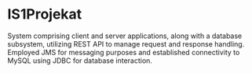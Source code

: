 # IS1Projekat
System comprising client and server applications, along with a database subsystem, utilizing REST API to manage request and
response handling. Employed JMS for messaging purposes and established connectivity to MySQL using JDBC for database interaction.

